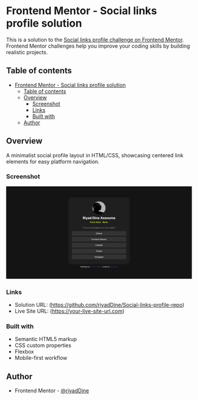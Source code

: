 # Frontend Mentor - Social links profile solution

This is a solution to the [Social links profile challenge on Frontend Mentor](https://www.frontendmentor.io/challenges/social-links-profile-UG32l9m6dQ). Frontend Mentor challenges help you improve your coding skills by building realistic projects. 

## Table of contents

- [Frontend Mentor - Social links profile solution](#frontend-mentor---social-links-profile-solution)
  - [Table of contents](#table-of-contents)
  - [Overview](#overview)
    - [Screenshot](#screenshot)
    - [Links](#links)
    - [Built with](#built-with)
  - [Author](#author)


## Overview

A minimalist social profile layout in HTML/CSS, showcasing centered link elements for easy platform navigation.

### Screenshot

![](./assets/images/screenshot.png)

### Links

- Solution URL: (https://github.com/riyadDine/Social-links-profile-repo)
- Live Site URL: (https://your-live-site-url.com)

### Built with

- Semantic HTML5 markup
- CSS custom properties
- Flexbox
- Mobile-first workflow

## Author

- Frontend Mentor - [@riyadDine](https://www.frontendmentor.io/profile/riyadDine)


